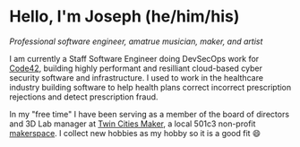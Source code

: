 # Hello, I'm Joseph (he/him/his)
_*Professional software engineer, amatrue musician, maker, and artist*_

I am currently a Staff Software Engineer doing DevSecOps work for [Code42](code42.com), building highly performant and resilliant cloud-based cyber security software and infrastructure. I used to work in the healthcare industry building software to help health plans correct incorrect prescription rejections and detect prescription fraud.

In my "free time" I have been serving as a member of the board of directors and 3D Lab manager at [Twin Cities Maker](tcmaker.org), a local 501c3 non-profit [makerspace](https://www.makerspaces.com/what-is-a-makerspace/). I collect new hobbies as my hobby so it is a good fit 😄
